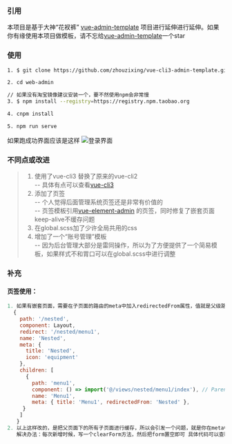 ### 引用
本项目是基于大神“花衩裤” [vue-admin-template](https://note.youdao.com/) 项目进行延伸进行延伸。如果你有缘使用本项目做模板，请不忘给[vue-admin-template](https://note.youdao.com/)一个star
### 使用

```bash
1. $ git clone https://github.com/zhouzixing/vue-cli3-admin-template.git web-admin(web-admin可以你自己相要的项目名代替)

2. cd web-admin

// 如果没有淘宝镜像建议安装一个，要不然使用npm会非常慢
3. $ npm install --registry=https://registry.npm.taobao.org

4. cnpm install

5. npm run serve
```
如果跑成功界面应该是这样
![登录界面](https://github.com/zhouzixing/vue-cli3-admin-template/images/vue-cli3-admin-template/login)

### 不同点或改进

> 1. 使用了vue-cli3 替换了原来的vue-cli2  
     -- 具体有点可以查看[vue-cli3](https://cli.vuejs.org/)
> 1. 添加了页签  
>    -- 个人觉得后面管理系统页签还是非常有价值的  
>    -- 页签模板引用[vue-element-admin](https://github.com/PanJiaChen/vue-element-admin) 的页签，同时修复了嵌套页面keep-alive不缓存问题 
> 1. 在global.scss加了少许全局共用的css
> 1. 增加了一个“账号管理”模板  
>    -- 因为后台管理大部分是雷同操作，所以为了方便提供了一个简易模板，如果样式不和胃口可以在global.scss中进行调整
>

### 补充
#### 页签使用：

```javascript
1. 如果有嵌套页面，需要在子页面的路由的meta中加入redirectedFrom属性，值就是父级路由的name
  {
    path: '/nested',
    component: Layout,
    redirect: '/nested/menu1',
    name: 'Nested',
    meta: {
      title: 'Nested',
      icon: 'equipment'
    },
    children: [
      {
        path: 'menu1',
        component: () => import('@/views/nested/menu1/index'), // Parent router-view
        name: 'Menu1',
        meta: { title: 'Menu1', redirectedFrom: 'Nested' },
     }
    ]
   }
2. 以上这样改的，是把父页面下的所有子页面进行缓存，所以会引发一个问题，就是你在meta中设置了noCache=true是无效的，这个问题也是keep-alive本身的bug。不过该问题通常只要在新增的时候需要解决
   解决办法：每次新增时候，写一个clearForm方法，然后把form置空即可 具体代码可以查https://github.com/zhouzixing/vue-cli3-admin-template/blob/master/src/views/account/index.vue
```
